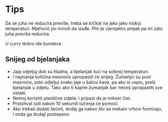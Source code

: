 # Tips

Da se juha ne reducira previše, treba se krčkat na jako jako niskoj temperaturi. Mjehurić po minuti da izađe.
Plin je vjerojatno prejak pa mi zato juha previše reducira.

U curry dobro ide bundeva

## Snijeg od bjelanjaka
* Jaja odjeljuj dok su hladna, a bjelanjak tuci na sobnoj temperaturi.
* I najmanja količina masnoće upropastit će snijeg. Žumanjci su puni masnoće, zato odjeljuj svako jaje u šalicu kave, pa ako si uspio, prelij bjelanjak u zdjelu. Tako ako ti kapne žumanjak bar nećeš upropastiti sve ostale.
* Nemoj koristiti plastične zdjele, i pripazi da je mikser čist.
* Prstohvat soli nakon 10 sekundi tučenja će pomoći.
* Ako trebaš dodati šećeš, dodaj ga nakon što se mekani vrhovi formiraju, i onda ga dodaji postepeno.
